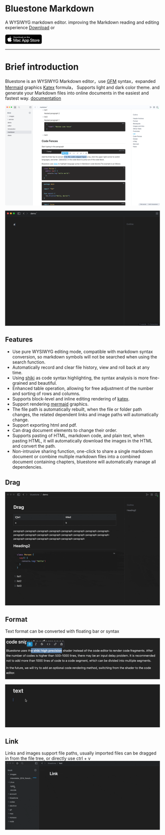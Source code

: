 # Bluestone Markdown
A WYSIWYG markdown editor. improving the Markdown reading and editing experience [Download](https://github.com/1943time/bluestone/releases/latest) or

<a href="https://apps.apple.com/us/app/bluestone-markdown/id6451391474"><img src="docs/assets/mac-store.svg" style="width:120px"/><a>

***

# Brief introduction

Bluestone is an WYSIWYG Markdown editor，use [GFM](https://github.github.com/gfm/) syntax，expanded [Mermaid](https://mermaid.js.org/) graphics [Katex](https://katex.org/) formula，
Supports light and dark color theme. and generate your Markdown files into online documents in the easiest and fastest way.
[documentation](https://pb.bluemd.me/official/book/docs/introduction)

![](./docs/assets/d1.png)

![](./docs/assets/syntax.gif)

## Features
- Use pure WYSIWYG editing mode, compatible with markdown syntax conversion, so markdown symbols will not be searched when using the search function.
- Automatically record and clear file history, view and roll back at any time.
- Using [shiki](https://github.com/shikijs/shiki) as code syntax highlighting, the syntax analysis is more fine-grained and beautiful.
- Enhanced table operation, allowing for free adjustment of the number and sorting of rows and columns.
- Supports block-level and inline editing rendering of [katex](https://katex.org/).
- Support rendering [mermaid](https://mermaid.js.org/) graphics.
- The file path is automatically rebuilt, when the file or folder path changes, the related dependent links and image paths will automatically change.
- Support exporting html and pdf.
- Can drag document elements to change their order.
- Supports pasting of HTML, markdown code, and plain text, when pasting HTML, it will automatically download the images in the HTML and convert the path.
- Non-intrusive sharing function, one-click to share a single markdown document or combine multiple markdown files into a combined document containing chapters, bluestone will automatically manage all dependencies.

## Drag
![](./docs/assets/drag.gif)

## Format

Text format can be converted with floating bar or syntax

![](./docs/assets/text.png)

![](./docs/assets/test1.gif)

## Link
Links and images support file paths, usually imported files can be dragged in from the file tree, or directly use ctrl + v
![](./docs/assets/link.gif)



